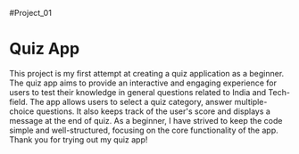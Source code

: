 #Project_01

# Quiz App 
This project is my first attempt at creating a quiz application as a beginner. 
The quiz app aims to provide an interactive and engaging experience for users to test their knowledge in general questions related to India and Tech-field.
The app allows users to select a quiz category, answer multiple-choice questions.
It also keeps track of the user's score and displays a message at the end of quiz.
As a beginner, I have strived to keep the code simple and well-structured, focusing on the core functionality of the app.
Thank you for trying out my quiz app!
